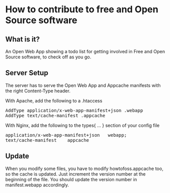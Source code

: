 How to contribute to free and Open Source software
==================================================

## What is it?
An Open Web App showing a todo list for getting involved in Free and Open Source
software, to check off as you go.

## Server Setup
The server has to serve the Open Web App and Appcache manifests with the right
Content-Type header.

With Apache, add the following to a .htaccess
<pre>AddType application/x-web-app-manifest+json .webapp
AddType text/cache-manifest .appcache</pre>

With Nginx, add the following to the types{ … } section of your config file
<pre>application/x-web-app-manifest+json   webapp;
text/cache-manifest    appcache</pre>

## Update
When you modify some files, you have to modify howtofoss.appcache too, so the
cache is updated.
Just increment the version number at the beginning of the file. You should
update the version number in manifest.webapp accordingly.
